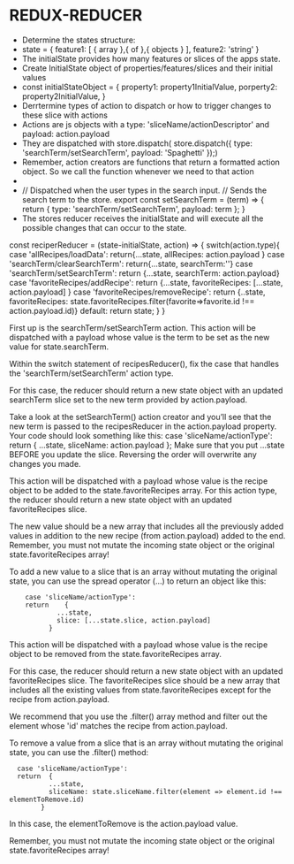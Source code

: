 # REDUX-REDUCER

- Determine the states structure:
- state = {
      feature1: [ { array },{ of },{ objects } ],
      feature2: 'string'
  }
- The initialState provides how many features or slices of the apps state.
- Create InitialState object of properties/features/slices and their initial values
- const initialStateObject = {
      property1: property1InitialValue,
      porperty2: property2InitialValue,
  }
- Derrtermine types of action to dispatch or how to trigger changes to these slice with actions
- Actions are js objects with a type: 'sliceName/actionDescriptor' and payload: action.payload
- They are dispatched with store.dispatch( store.dispatch({ type: 'searchTerm/setSearchTerm', payload: 'Spaghetti' });)
- Remember, action creators are functions that return a formatted action object. So we call the function whenever we need to that action
- 
- // Dispatched when the user types in the search input.
// Sends the search term to the store.
export const setSearchTerm = (term) => {
  return { 
    type: 'searchTerm/setSearchTerm', 
    payload: term 
  };
}
- The stores reducer receives the initialState and will execute all the possible changes that can occur to the state.

const reciperReducer = (state-initialState, action) => {
  switch(action.type){
    case 'allRecipes/loadData':
      return{...state, allRecipes: action.payload }
    case 'searchTerm/clearSearchTerm':
      return{...state, searchTerm:''}
    case 'searchTerm/setSearchTerm':
      return {...state, searchTerm: action.payload}
    case 'favoriteRecipes/addRecipe':
      return {...state, favoriteRecipes: [...state, action.payload] }
    case 'favoriteRecipes/removeRecipe':
      return {..state, favoriteRecipes: state.favoriteRecipes.filter(favorite=>favorite.id !== action.payload.id)}
    default:
      return state;
  }
}

First up is the searchTerm/setSearchTerm action. This action will be dispatched with a payload whose value is the term to be set as the new value for state.searchTerm.

Within the switch statement of recipesReducer(), fix the case that handles the 'searchTerm/setSearchTerm' action type.

For this case, the reducer should return a new state object with an updated searchTerm slice set to the new term provided by action.payload.

Take a look at the setSearchTerm() action creator and you’ll see that the new term is passed to the recipesReducer in the action.payload property. Your code should look something like this:
case 'sliceName/actionType':
  return {
    ...state,
    sliceName: action.payload
  };
Make sure that you put ...state BEFORE you update the slice. Reversing the order will overwrite any changes you made.

This action will be dispatched with a payload whose value is the recipe object to be added to the state.favoriteRecipes array.
For this action type, the reducer should return a new state object with an updated favoriteRecipes slice.

The new value should be a new array that includes all the previously added values in addition to the new recipe (from action.payload) added to the end.
Remember, you must not mutate the incoming state object or the original state.favoriteRecipes array!

To add a new value to a slice that is an array without mutating the original state, you can use the spread operator (...) to return an object like this:

        case 'sliceName/actionType':
        return    {
                ...state,
                slice: [...state.slice, action.payload]
              }

This action will be dispatched with a payload whose value is the recipe object to be removed from the state.favoriteRecipes array.

For this case, the reducer should return a new state object with an updated favoriteRecipes slice.
The favoriteRecipes slice should be a new array that includes all the existing values from state.favoriteRecipes except for the recipe from action.payload.

We recommend that you use the .filter() array method and filter out the element whose 'id' matches the recipe from action.payload.

To remove a value from a slice that is an array without mutating the original state, you can use the .filter() method:

      case 'sliceName/actionType':
      return  {
              ...state,
              sliceName: state.sliceName.filter(element => element.id !== elementToRemove.id)
            }
In this case, the elementToRemove is the action.payload value.

Remember, you must not mutate the incoming state object or the original state.favoriteRecipes array!
